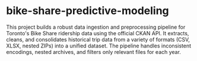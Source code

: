 # bike-share-predictive-modeling
This project builds a robust data ingestion and preprocessing pipeline for Toronto's Bike Share ridership data using the official CKAN API. It extracts, cleans, and consolidates historical trip data from a variety of formats (CSV, XLSX, nested ZIPs) into a unified dataset. The pipeline handles inconsistent encodings, nested archives, and filters only relevant files for each year.
